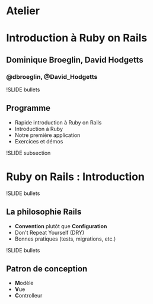 # Atelier
# Introduction à Ruby on Rails

## Dominique Broeglin, David Hodgetts

### @dbroeglin, @David_Hodgetts

!SLIDE bullets
## Programme

- Rapide introduction à Ruby on Rails
- Introduction à Ruby
- Notre première application
- Exercices et démos

!SLIDE subsection
# Ruby on Rails : Introduction

!SLIDE bullets
## La philosophie Rails

- __Convention__ plutôt que __Configuration__
- Don't Repeat Yourself (DRY)
- Bonnes pratiques (tests, migrations, etc.)

!SLIDE bullets
## Patron de conception

- **M**odèle
- **V**ue
- **C**ontrolleur

